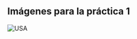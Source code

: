 ## Imágenes para la práctica 1

![USA](https://user-images.githubusercontent.com/90325763/145458814-fc5e1bb5-69bb-46cd-9323-91fe53a5d854.jpg)